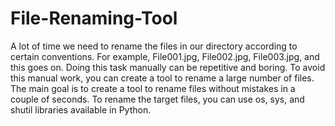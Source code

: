 # File-Renaming-Tool
 A lot of time we need to rename the files in our directory according to certain conventions. For example, File001.jpg, File002.jpg, File003.jpg, and this goes on. Doing this task manually can be repetitive and boring. To avoid this manual work, you can create a tool to rename a large number of files.  The main goal is to create a tool to rename files without mistakes in a couple of seconds. To rename the target files, you can use  os, sys, and shutil libraries available in Python.
